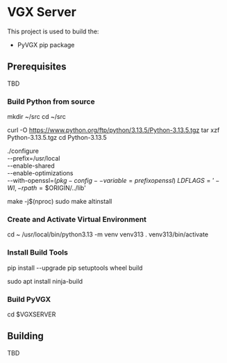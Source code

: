 # VGX Server

This project is used to build the:

- PyVGX pip package

## Prerequisites

TBD




### Build Python from source


mkdir ~/src
cd ~/src

curl -O https://www.python.org/ftp/python/3.13.5/Python-3.13.5.tgz
tar xzf Python-3.13.5.tgz
cd Python-3.13.5


./configure \
  --prefix=/usr/local \
  --enable-shared \
  --enable-optimizations \
  --with-openssl=$(pkg-config --variable=prefix openssl) \
  LDFLAGS='-Wl,-rpath=\$$ORIGIN/../lib'


make -j$(nproc)
sudo make altinstall


### Create and Activate Virtual Environment

cd ~
/usr/local/bin/python3.13 -m venv venv313
. venv313/bin/activate



### Install Build Tools

pip install --upgrade pip setuptools wheel build

sudo apt install ninja-build


### Build PyVGX

cd $VGXSERVER









## Building

TBD 

